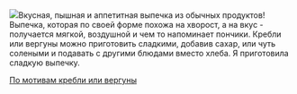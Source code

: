 <!--2025-06-26 15:54:57-->
<div class="yb">
  <div class="rss povarenok"><a href="https://www.povarenok.ru/recipes/show/182863/"><img src="https://www.povarenok.ru/data/cache/2025jun/26/26/3182622_85623-640x480.jpg"></a>Вкусная, пышная и аппетитная выпечка из обычных продуктов! Выпечка, которая по своей форме похожа на хворост, а на вкус - получается мягкой, воздушной и чем то напоминает пончики. Кребли или вергуны можно приготовить сладкими, добавив сахар, или чуть солеными и подавать с другими блюдами вместо хлеба. Я приготовила сладкую выпечку. <p class="titl"><a href="https://www.povarenok.ru/recipes/show/182863/">По мотивам кребли или вергуны</a></p></div>
</div>
